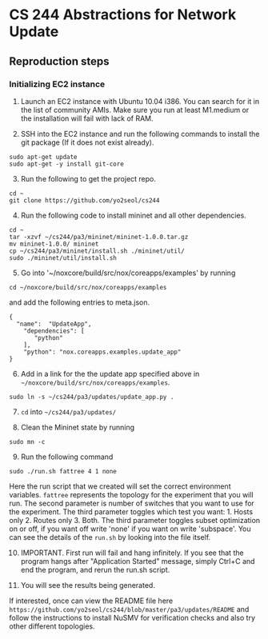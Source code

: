 # CS 244 Abstractions for Network Update

## Reproduction steps

### Initializing EC2 instance

1. Launch an EC2 instance with Ubuntu 10.04 i386. You can search for it in the list of community AMIs. Make sure you run at least M1.medium or the installation will fail with lack of RAM.

2. SSH into the EC2 instance and run the following commands to install the git package (If it does not exist already).

  ```
  sudo apt-get update
  sudo apt-get -y install git-core
  ```

3. Run the following to get the project repo.

  ```
  cd ~
  git clone https://github.com/yo2seol/cs244
  ```

4. Run the following code to install mininet and all other dependencies.

  ```
  cd ~
  tar -xzvf ~/cs244/pa3/mininet/mininet-1.0.0.tar.gz
  mv mininet-1.0.0/ mininet
  cp ~/cs244/pa3/mininet/install.sh ./mininet/util/
  sudo ./mininet/util/install.sh
  ```

5. Go into '~/noxcore/build/src/nox/coreapps/examples' by running

  `cd ~/noxcore/build/src/nox/coreapps/examples`
  
  and add the following entries to meta.json.
  
  ```
  {
    "name":  "UpdateApp",
      "dependencies": [
         "python"
      ],
      "python": "nox.coreapps.examples.update_app"
  }
  ```
  
6. Add in a link for the the update app specified above in `~/noxcore/build/src/nox/coreapps/examples`.

  `sudo ln -s ~/cs244/pa3/updates/update_app.py .`

7. `cd` into `~/cs244/pa3/updates/`

8. Clean the Mininet state by running

  `sudo mn -c`

9. Run the following command

  `sudo ./run.sh fattree 4 1 none`

Here the run script that we created will set the correct environment variables. `fattree` represents the topology for the experiment that you will run. The second parameter is number of switches that you want to use for the experiment. The third parameter toggles which test you want: 1. Hosts only 2. Routes only 3. Both. The third parameter toggles subset optimization on or off, if you want off write 'none' if you want on write 'subspace'. You can see the details of the `run.sh` by looking into the file itself.

10. IMPORTANT. First run will fail and hang infinitely. If you see that the program hangs after "Application Started" message, simply Ctrl+C and end the program, and rerun the run.sh script.

11. You will see the results being generated.

If interested, once can view the README file here `https://github.com/yo2seol/cs244/blob/master/pa3/updates/README` and follow the instructions to install NuSMV for verification checks and also try other different topologies.
